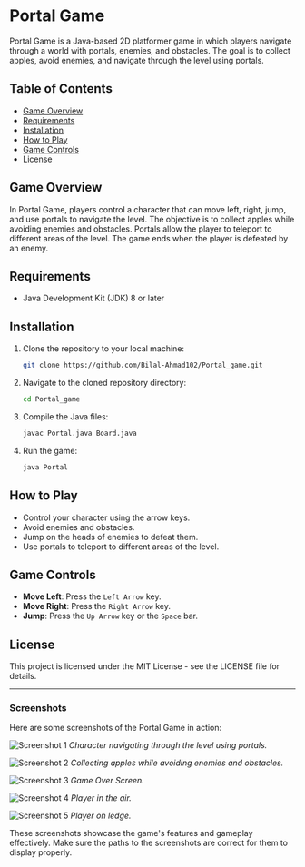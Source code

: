 # Portal Game

Portal Game is a Java-based 2D platformer game in which players navigate through a world with portals, enemies, and obstacles. The goal is to collect apples, avoid enemies, and navigate through the level using portals.

## Table of Contents

- [Game Overview](#game-overview)
- [Requirements](#requirements)
- [Installation](#installation)
- [How to Play](#how-to-play)
- [Game Controls](#game-controls)
- [License](#license)

## Game Overview

In Portal Game, players control a character that can move left, right, jump, and use portals to navigate the level. The objective is to collect apples while avoiding enemies and obstacles. Portals allow the player to teleport to different areas of the level. The game ends when the player is defeated by an enemy.

## Requirements

- Java Development Kit (JDK) 8 or later

## Installation

1. Clone the repository to your local machine:

    ```bash
    git clone https://github.com/Bilal-Ahmad102/Portal_game.git
    ```

2. Navigate to the cloned repository directory:

    ```bash
    cd Portal_game
    ```

3. Compile the Java files:

    ```bash
    javac Portal.java Board.java
    ```

4. Run the game:

    ```bash
    java Portal
    ```

## How to Play

- Control your character using the arrow keys.
- Avoid enemies and obstacles.
- Jump on the heads of enemies to defeat them.
- Use portals to teleport to different areas of the level.

## Game Controls

- **Move Left**: Press the `Left Arrow` key.
- **Move Right**: Press the `Right Arrow` key.
- **Jump**: Press the `Up Arrow` key or the `Space` bar.

## License

This project is licensed under the MIT License - see the LICENSE file for details.

---

### Screenshots

Here are some screenshots of the Portal Game in action:

![Screenshot 1](Portal-game/src/new_game_resources/Screenshot%20(320).png)
*Character navigating through the level using portals.*

![Screenshot 2](Portal-game/src/new_game_resources/Screenshot%20(319).png)
*Collecting apples while avoiding enemies and obstacles.*

![Screenshot 3](Portal-game/src/new_game_resources/Screenshot%20(317).png)
*Game Over Screen.*

![Screenshot 4](Portal-game/src/new_game_resources/Screenshot%20(319).png)
*Player in the air.*

![Screenshot 5](Portal-game/src/new_game_resources/Screenshot%20(316).png)
*Player on ledge.*

These screenshots showcase the game's features and gameplay effectively. Make sure the paths to the screenshots are correct for them to display properly.
